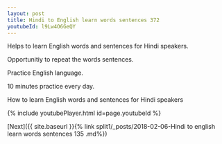 ```yaml
---
layout: post
title: Hindi to English learn words sentences 372 
youtubeId: l9Lw4O6GeQY
---
```

 
 
Helps to learn English words and sentences for Hindi speakers.

Opportunitiy to repeat the words sentences. 

Practice English language. 
 
10 minutes practice every day. 
 
How to learn English words and sentences for Hindi speakers 
 
{% include youtubePlayer.html id=page.youtubeId %}
 
 
[Next]({{ site.baseurl }}{% link  split1/_posts/2018-02-06-Hindi to english learn words sentences 135 .md%})
 
